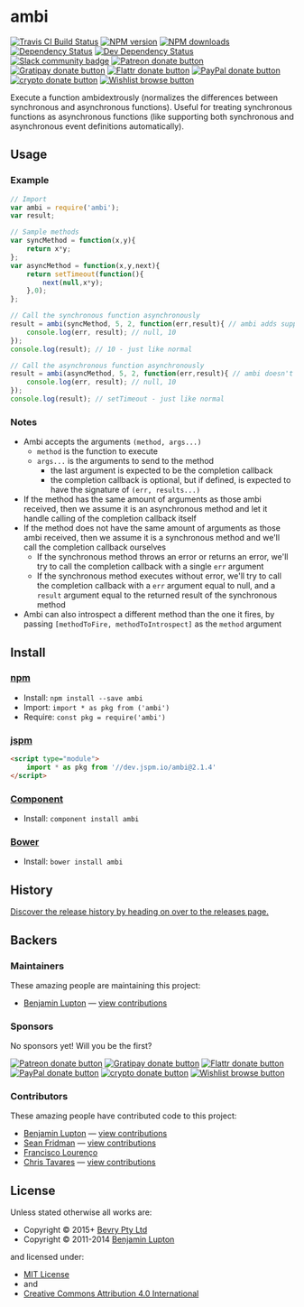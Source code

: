 <!-- TITLE/ -->

<h1>ambi</h1>

<!-- /TITLE -->


<!-- BADGES/ -->

<span class="badge-travisci"><a href="http://travis-ci.org/bevry/ambi" title="Check this project's build status on TravisCI"><img src="https://img.shields.io/travis/bevry/ambi/master.svg" alt="Travis CI Build Status" /></a></span>
<span class="badge-npmversion"><a href="https://npmjs.org/package/ambi" title="View this project on NPM"><img src="https://img.shields.io/npm/v/ambi.svg" alt="NPM version" /></a></span>
<span class="badge-npmdownloads"><a href="https://npmjs.org/package/ambi" title="View this project on NPM"><img src="https://img.shields.io/npm/dm/ambi.svg" alt="NPM downloads" /></a></span>
<span class="badge-daviddm"><a href="https://david-dm.org/bevry/ambi" title="View the status of this project's dependencies on DavidDM"><img src="https://img.shields.io/david/bevry/ambi.svg" alt="Dependency Status" /></a></span>
<span class="badge-daviddmdev"><a href="https://david-dm.org/bevry/ambi#info=devDependencies" title="View the status of this project's development dependencies on DavidDM"><img src="https://img.shields.io/david/dev/bevry/ambi.svg" alt="Dev Dependency Status" /></a></span>
<br class="badge-separator" />
<span class="badge-slackin"><a href="https://slack.bevry.me" title="Join this project's community on Slack"><img src="https://slack.bevry.me/badge.svg" alt="Slack community badge" /></a></span>
<span class="badge-patreon"><a href="https://patreon.com/bevry" title="Donate to this project using Patreon"><img src="https://img.shields.io/badge/patreon-donate-yellow.svg" alt="Patreon donate button" /></a></span>
<span class="badge-gratipay"><a href="https://gratipay.com/bevry" title="Donate weekly to this project using Gratipay"><img src="https://img.shields.io/badge/gratipay-donate-yellow.svg" alt="Gratipay donate button" /></a></span>
<span class="badge-flattr"><a href="https://flattr.com/thing/344188/balupton-on-Flattr" title="Donate to this project using Flattr"><img src="https://img.shields.io/badge/flattr-donate-yellow.svg" alt="Flattr donate button" /></a></span>
<span class="badge-paypal"><a href="https://www.paypal.com/cgi-bin/webscr?cmd=_s-xclick&amp;hosted_button_id=QB8GQPZAH84N6" title="Donate to this project using Paypal"><img src="https://img.shields.io/badge/paypal-donate-yellow.svg" alt="PayPal donate button" /></a></span>
<span class="badge-bitcoin"><a href="https://bevry.me/bitcoin" title="Donate to this project using Cryptocurrency"><img src="https://img.shields.io/badge/crypto-donate-yellow.svg" alt="crypto donate button" /></a></span>
<span class="badge-wishlist"><a href="https://bevry.me/wishlist" title="Buy an item on our wishlist for us"><img src="https://img.shields.io/badge/wishlist-donate-yellow.svg" alt="Wishlist browse button" /></a></span>

<!-- /BADGES -->


<!-- DESCRIPTION/ -->

Execute a function ambidextrously (normalizes the differences between synchronous and asynchronous functions). Useful for treating synchronous functions as asynchronous functions (like supporting both synchronous and asynchronous event definitions automatically).

<!-- /DESCRIPTION -->


## Usage

### Example

``` javascript
// Import
var ambi = require('ambi');
var result;

// Sample methods
var syncMethod = function(x,y){
	return x*y;
};
var asyncMethod = function(x,y,next){
	return setTimeout(function(){
		next(null,x*y);
	},0);
};

// Call the synchronous function asynchronously
result = ambi(syncMethod, 5, 2, function(err,result){ // ambi adds support for this asynchronous callback automatically
	console.log(err, result); // null, 10
});
console.log(result); // 10 - just like normal

// Call the asynchronous function asynchronously
result = ambi(asyncMethod, 5, 2, function(err,result){ // ambi doesn't do anything special here
	console.log(err, result); // null, 10
});
console.log(result); // setTimeout - just like normal
```

### Notes

- Ambi accepts the arguments `(method, args...)`
	- `method` is the function to execute
	- `args...` is the arguments to send to the method
		- the last argument is expected to be the completion callback
		- the completion callback is optional, but if defined, is expected to have the signature of `(err, results...)`
- If the method has the same amount of arguments as those ambi received, then we assume it is an asynchronous method and let it handle calling of the completion callback itself
- If the method does not have the same amount of arguments as those ambi received, then we assume it is a synchronous method and we'll call the completion callback ourselves
	- If the synchronous method throws an error or returns an error, we'll try to call the completion callback with a single `err` argument
	- If the synchronous method executes without error, we'll try to call the completion callback with a `err` argument equal to null, and a `result` argument equal to the returned result of the synchronous method
- Ambi can also introspect a different method than the one it fires, by passing `[methodToFire, methodToIntrospect]` as the `method` argument



<!-- INSTALL/ -->

<h2>Install</h2>

<a href="https://npmjs.com" title="npm is a package manager for javascript"><h3>npm</h3></a>
<ul>
<li>Install: <code>npm install --save ambi</code></li>
<li>Import: <code>import * as pkg from ('ambi')</code></li>
<li>Require: <code>const pkg = require('ambi')</code></li>
</ul>

<a href="https://jspm.io" title="Native ES Modules CDN"><h3>jspm</h3></a>

``` html
<script type="module">
    import * as pkg from '//dev.jspm.io/ambi@2.1.4'
</script>
```

<a href="https://github.com/componentjs/component" title="Frontend package manager and build tool for modular web applications"><h3>Component</h3></a>
<ul><li>Install: <code>component install ambi</code></li></ul>

<a href="https://bower.io" title="A package manager for the web"><h3>Bower</h3></a>
<ul><li>Install: <code>bower install ambi</code></li></ul>

<!-- /INSTALL -->


<!-- HISTORY/ -->

<h2>History</h2>

<a href="https://github.com/bevry/ambi/releases">Discover the release history by heading on over to the releases page.</a>

<!-- /HISTORY -->


<!-- BACKERS/ -->

<h2>Backers</h2>

<h3>Maintainers</h3>

These amazing people are maintaining this project:

<ul><li><a href="http://balupton.com">Benjamin Lupton</a> — <a href="https://github.com/bevry/ambi/commits?author=balupton" title="View the GitHub contributions of Benjamin Lupton on repository bevry/ambi">view contributions</a></li></ul>

<h3>Sponsors</h3>

No sponsors yet! Will you be the first?

<span class="badge-patreon"><a href="https://patreon.com/bevry" title="Donate to this project using Patreon"><img src="https://img.shields.io/badge/patreon-donate-yellow.svg" alt="Patreon donate button" /></a></span>
<span class="badge-gratipay"><a href="https://gratipay.com/bevry" title="Donate weekly to this project using Gratipay"><img src="https://img.shields.io/badge/gratipay-donate-yellow.svg" alt="Gratipay donate button" /></a></span>
<span class="badge-flattr"><a href="https://flattr.com/thing/344188/balupton-on-Flattr" title="Donate to this project using Flattr"><img src="https://img.shields.io/badge/flattr-donate-yellow.svg" alt="Flattr donate button" /></a></span>
<span class="badge-paypal"><a href="https://www.paypal.com/cgi-bin/webscr?cmd=_s-xclick&amp;hosted_button_id=QB8GQPZAH84N6" title="Donate to this project using Paypal"><img src="https://img.shields.io/badge/paypal-donate-yellow.svg" alt="PayPal donate button" /></a></span>
<span class="badge-bitcoin"><a href="https://bevry.me/bitcoin" title="Donate to this project using Cryptocurrency"><img src="https://img.shields.io/badge/crypto-donate-yellow.svg" alt="crypto donate button" /></a></span>
<span class="badge-wishlist"><a href="https://bevry.me/wishlist" title="Buy an item on our wishlist for us"><img src="https://img.shields.io/badge/wishlist-donate-yellow.svg" alt="Wishlist browse button" /></a></span>

<h3>Contributors</h3>

These amazing people have contributed code to this project:

<ul><li><a href="http://balupton.com">Benjamin Lupton</a> — <a href="https://github.com/bevry/ambi/commits?author=balupton" title="View the GitHub contributions of Benjamin Lupton on repository bevry/ambi">view contributions</a></li>
<li><a href="https://github.com/sfrdmn">Sean Fridman</a> — <a href="https://github.com/bevry/ambi/commits?author=sfrdmn" title="View the GitHub contributions of Sean Fridman on repository bevry/ambi">view contributions</a></li>
<li><a href="http://aristidesfl.github.io/">Francisco Lourenço</a></li>
<li><a href="https://github.com/christav">Chris Tavares</a> — <a href="https://github.com/bevry/ambi/commits?author=christav" title="View the GitHub contributions of Chris Tavares on repository bevry/ambi">view contributions</a></li></ul>



<!-- /BACKERS -->


<!-- LICENSE/ -->

<h2>License</h2>

Unless stated otherwise all works are:

<ul><li>Copyright &copy; 2015+ <a href="http://bevry.me">Bevry Pty Ltd</a></li>
<li>Copyright &copy; 2011-2014 <a href="http://balupton.com">Benjamin Lupton</a></li></ul>

and licensed under:

<ul><li><a href="http://spdx.org/licenses/MIT.html">MIT License</a></li>
<li>and</li>
<li><a href="http://spdx.org/licenses/CC-BY-4.0.html">Creative Commons Attribution 4.0 International</a></li></ul>

<!-- /LICENSE -->

